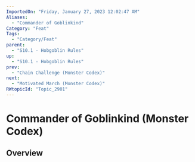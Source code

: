 ```yaml
---
ImportedOn: "Friday, January 27, 2023 12:02:47 AM"
Aliases:
  - "Commander of Goblinkind"
Category: "Feat"
Tags:
  - "Category/Feat"
parent:
  - "S10.1 - Hobgoblin Rules"
up:
  - "S10.1 - Hobgoblin Rules"
prev:
  - "Chain Challenge (Monster Codex)"
next:
  - "Motivated March (Monster Codex)"
RWtopicId: "Topic_2901"
---
```

# Commander of Goblinkind (Monster Codex)
## Overview
